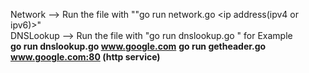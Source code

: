 Network --> Run the file with ""go run network.go <ip address(ipv4 or ipv6)>"<br>
DNSLookup --> Run the file with "go run dnslookup.go <hostname>" for Example<br>
**go run dnslookup.go www.google.com**
**go run getheader.go www.google.com:80 (http service)**